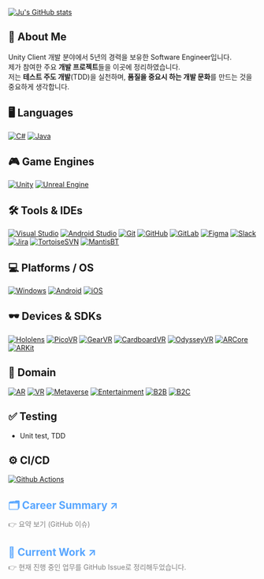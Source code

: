 [![Ju's GitHub stats](https://github-readme-stats-sigma-five.vercel.app/api?username=Pensive-dev&show_icons=true&count_private=true)](https://github.com/Pensive-dev/github-readme-stats)

## 👋 About Me
Unity Client 개발 분야에서 5년의 경력을 보유한 Software Engineer입니다.  
제가 참여한 주요 **개발 프로젝트**들을 이곳에 정리하였습니다.  
저는 **테스트 주도 개발**(TDD)을 실천하며, **품질을 중요시 하는 개발 문화**를 만드는 것을 중요하게 생각합니다.

## 🖥️ Languages
[![C#](https://skillicons.dev/icons?i=cs)](https://learn.microsoft.com/en-us/dotnet/csharp/)
[![Java](https://skillicons.dev/icons?i=java)](https://www.java.com/)

## 🎮 Game Engines
[![Unity](https://skillicons.dev/icons?i=unity)](https://unity.com/)
[![Unreal Engine](https://skillicons.dev/icons?i=unreal)](https://www.unrealengine.com/)

## 🛠️ Tools & IDEs
[![Visual Studio](https://skillicons.dev/icons?i=visualstudio)](https://visualstudio.microsoft.com/)
[![Android Studio](https://skillicons.dev/icons?i=androidstudio)](https://developer.android.com/studio)
[![Git](https://skillicons.dev/icons?i=git)](https://git-scm.com/)
[![GitHub](https://skillicons.dev/icons?i=github)](https://github.com/)
[![GitLab](https://skillicons.dev/icons?i=gitlab)](https://gitlab.com/)
[![Figma](https://skillicons.dev/icons?i=figma)](https://figma.com/)
[![Slack](https://skills.syvixor.com/api/icons?i=slack)](https://slack.com/)
[![Jira](https://skills.syvixor.com/api/icons?i=jira)](https://www.atlassian.com/software/jira)
[![TortoiseSVN](https://img.shields.io/badge/Tortoise_SVN-1287B1?style=for-the-badge&logoColor=white)](https://tortoisesvn.net/)
[![MantisBT](https://img.shields.io/badge/Mantis_Bug_Tracker-088A08?style=for-the-badge&logoColor=white)](https://mantisbt.org/)

## 💻 Platforms / OS
[![Windows](https://skillicons.dev/icons?i=windows)](https://www.microsoft.com/windows)
[![Android](https://skills.syvixor.com/api/icons?i=android)](https://www.android.com/)
[![iOS](https://skills.syvixor.com/api/icons?i=ios)](https://www.apple.com/kr/os/ios/)

## 🕶️ Devices & SDKs
[![Hololens](https://img.shields.io/badge/Hololens-00BFFF?style=for-the-badge&logoColor=white)](https://www.microsoft.com/ko-kr/hololens)
[![PicoVR](https://img.shields.io/badge/PicoVR-000000?style=for-the-badge&logoColor=white)](https://www.picoxr.com/kr)
[![GearVR](https://img.shields.io/badge/GearVR-091b3b?style=for-the-badge&logoColor=white)](https://gearvr.net/)
[![CardboardVR](https://img.shields.io/badge/Cardboard_VR-f7991e?style=for-the-badge&logoColor=white)](https://arvr.google.com/cardboard/)
[![OdysseyVR](https://img.shields.io/badge/Odyssey_VR-050147?style=for-the-badge&logoColor=white)](https://www.samsung.com/sec/support/model/XQ800ZAA-HC1KR/)
[![ARCore](https://img.shields.io/badge/ARCore-8181F7?style=for-the-badge&logoColor=white)](https://developers.google.com/ar?hl=ko)
[![ARKit](https://img.shields.io/badge/ARKit-0080FF?style=for-the-badge&logoColor=white)](https://developer.apple.com/kr/augmented-reality/arkit/)

## 🏢 Domain
[![AR](https://img.shields.io/badge/AR-00badb?style=for-the-badge&logoColor=white)](https://ko.wikipedia.org/wiki/%EC%A6%9D%EA%B0%95_%ED%98%84%EC%8B%A4)
[![VR](https://img.shields.io/badge/VR-1b6600?style=for-the-badge&logoColor=white)](https://ko.wikipedia.org/wiki/%EA%B0%80%EC%83%81_%ED%98%84%EC%8B%A4)
[![Metaverse](https://img.shields.io/badge/Metaverse-9F81F7?style=for-the-badge&logoColor=white)](https://ko.wikipedia.org/wiki/%EB%A9%94%ED%83%80%EB%B2%84%EC%8A%A4)
[![Entertainment](https://img.shields.io/badge/Entertainment-eb88a2?style=for-the-badge&logoColor=white)](https://namu.wiki/w/%EC%97%94%ED%84%B0%ED%85%8C%EC%9D%B8%EB%A8%BC%ED%8A%B8)
[![B2B](https://img.shields.io/badge/B2B-111e82?style=for-the-badge&logoColor=white)](https://namu.wiki/w/B2B)
[![B2C](https://img.shields.io/badge/B2C-5a2ba6?style=for-the-badge&logoColor=white)](https://ko.wikipedia.org/wiki/B2C)

## ✅ Testing
- Unit test, TDD

## ⚙️ CI/CD
[![Github Actions](https://skills.syvixor.com/api/icons?i=githubactions)](https://github.com/features/actions?locale=ko-KR)

<h2>
  <a href="https://github.com/Pensive-dev/Pensive-dev/issues/4" target="_blank" rel="noopener noreferrer" style="text-decoration: none; color: #58a6ff;"> 🗂️ Career Summary ↗</a>
</h2>
  <p style="margin-top: -10px; color: gray;">👉 요약 보기 (GitHub 이슈) </p>

<h2>
  <a href="https://github.com/yjbae-sqa" target="_blank" rel="noopener noreferrer" style="text-decoration: none; color: #58a6ff;">📂 Current Work ↗</a>
</h2>
<p style="margin-top: -10px; color: gray;">👉 현재 진행 중인 업무를 GitHub Issue로 정리해두었습니다.</p>
